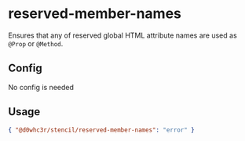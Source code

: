 # reserved-member-names

Ensures that any of reserved global HTML attribute names are used as `@Prop` or `@Method`.

## Config

No config is needed

## Usage

```json
{ "@d0whc3r/stencil/reserved-member-names": "error" }
```
